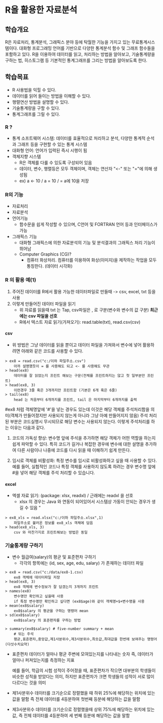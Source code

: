 # R을 활용한 자료분석

## 학습개요

R은 자료처리, 통계분석, 그래픽스 분야 등에 탁월한 기능을 가지고 있는 무료통계시스템이다. 대화형 프로그래밍 언어를 기반으로 다양한 통계분석 함수 및 그래프 함수들을 포함하고 있다. R을 이용하여 데이터를 읽고, 처리하는 방법을 알아보고, 기술통계량을 구하는 법, 히스토그램 등 기본적인 통계그래프를 그리는 방법을 알아보도록 한다.

## 학습목표

- R 사용법을 익힐 수 있다.
- 데이터를 읽어 들이는 방법을 이해할 수 있다.
- 행렬연산 방법을 설명할 수 있다.
- 기술통계량을 구할 수 있다.
- 통계그래프를 그릴 수 있다.

### R ?

- 통계 소프트웨어 시스템: 데이터를 효율적으로 처리하고 분석, 다양한 통계적 순석과 그래프 등을 구현할 수 있는 통계 시스템
- 대화형 언어: 언어가 입력된 즉시 시행이 됨
- 객체지향 시스템
  - R은 객체를 다룰 수 있도록 구성되어 있음
  - 데이터, 변수, 행렬등은 모두 객체이며, 객체는 연산자 "<-" 또는 "="에 의해 생성됨
  - ex) a <- 10 / a = 10 / = a에 10을 저장

### R의 기능

- 자료처리
- 자료분석
- 언어기능
  - 함수문을 쉽게 작성할 수 있으며, C언어 및 FORTRAN 언어 등과 인터페이스가 가능
- 그래픽스 기능
  - 대화형 그래픽스에 의한 자료분석의 기능 및 분석결과의 그래픽스 처리 기능이 뛰어남
  - Computer Graphics (CG)?
    - 컴퓨터 화상처리. 컴퓨터를 이용하여 화상(이미지)을 제작하는 작업을 모두 통칭한다. (데이터 시각화)

### R 의 활용 예(1)

1. 주어진 데이터를 R에서 활용 가능한 데이터파일로 만들때 -> csv, excel, txt 등을 사용
2. 이렇게 만들어진 데이터 파일을 읽기
   - 위 자료를 읽을때 txt 는 Tap, csv파일은 , 로 구분(변수와 변수의 값 구분) **최근에는 csv 파일을 선호**
   - R에서 텍스트 자료 읽기(가져오기): read.table(txt), read.csv(csv)

#### csv

- 위 방법은 그냥 데이터를 읽을 뿐이고 데이터 파일을 가져와서 변수에 넣어 활용하려면 아래와 같은 코드를 사용할 수 있다.

```
> ex8 = read.csv("c:/이하 파일주소.csv")
    아까 설명했듯이 = 를 사용해도 되고 <- 를 사용해도 무관
> head(ex8)
    데이터를 잘 읽었는지 프린트 해보는 구문(전체를 프린트하지는 않고 첫 일부분만 프린트)
> head(ex8, 3)
    이런경우 3줄 혹은 3개까지만 프린트함 (기본은 6개 혹은 6줄)
> tail(ex8)
    head 는 처음부터 6개까지를 프린트, tail 은 마지막부터 6개까지를 출력
```

#ex8 처럼 객체명앞에 '#'을 넣는 경우도 있는데 이것은 해당 객체를 주석처리함을 의미(객체가 만들어졌지만 사용되지 않는게 아니라 그냥 아예 만들어지지 않음)
주석 처리된 부분은 코드실행시 무시되므로 해당 변수는 사용되지 않는다.
이렇게 주석처리를 하는 이유는 다음과 같다.

1. 코드의 가독성 향상: 변수명 앞에 주석을 추가하면 해당 객체가 어떤 역할을 하는지 쉽게 파악할 수 있다. 특히 코드가 길거나 복잡한 경우에 변수에 대한 설명을 추가하여 다른 사람이나 나중에 코드를 다시 읽을 때 이해하기 쉽게 만든다.

2. 임시로 객체를 비활성화: 특정 변수를 임시로 비활성화하고 싶을 때 사용할 수 있다. 예를 들어, 실험적인 코드나 특정 객체를 사용하지 않도록 하려는 경우 변수명 앞에 #을 넣어 해당 객체를 주석 처리할 수 있습니다.

#### excel

- 엑셀 자료 읽기: (package: xlsx, readxl) / 근래에는 readxl 을 선호
  - xlsx 의 경우는 Java 와 연동이 되어있어서 시스템상 가동이 안되는 경우가 생길 수 있음
    "

```
> ex8_xls = read.xlsx("c:/이하 파일주소.xlsx",1)
    파일주소로 불러온 정보를 ex8_xls 객체에 담음
> head(ex8_xls, 3)
    csv 와 마찬가지로 프린트해보는 방법은 동일
```

### 기술통계량 구하기

- 변수 월급여(salary)의 평균 및 표준편차 구하기
  - 각각의 항목에는 (id, sex, age, edu, salary) 가 존재하는 데이터 파일

```
> ex8 = read.csv("c:/data/ex8-1.csv)
    ex8 객체에 데이터파일 저장
> head(ex8, 3)
    ex8 객체에 변수정보가 잘 담겼는지 3개까지 프린트
> names(ex8)
    변수명만 확인하고 싶을때 사용
    if 특정 변수명만 확인하고 싶다면 (ex8$age)와 같이 객체명+$+변수명을 사용
> mean(ex8$salary)
    ex8$salary 의 평균을 구하는 명령어 mean
> sd(ex8$salary)
    ex8$salary 의 표준편차를 구하는 방법

> summary(ex8$salary) # five-number summary + mean
    # 뒤는 주석
    평균,표준편차,중앙값,제1사분위수,제3사분위수,최솟값,최대값을 한번에 보여주는 명령어(다섯수치요약)
```

- 표준편차
  데이터가 얼마나 평균 주변에 모여있는지를 나타내는 숫자 즉, 데이터가 얼마나 퍼져있는지를 측정하는 지표

  예를 들어, 학급의 시험 성적이 주어졌을 때, 표준편차가 작으면 대부분의 학생들이 비슷한 성적을 받았다는 의미, 하지만 표준편차가 크면 학생들의 성적이 서로 많이 다르다는 것을 의미

- 제1사분위수
  데이터를 크기순으로 정렬했을 때 하위 25%에 해당하는 위치에 있는 값을 말함 즉 전체 데이터를 4등분하여 첫번째 등분에 해당하는 값을 말함
- 제3사분위수
  데이터를 크기순으로 정렬했을때 상위 75%에 해당하는 위치에 있는 값, 즉 전체 데이터를 4등분하여 세 번째 등분에 해당하는 값을 말함

